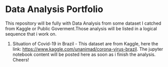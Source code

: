 # Data Analysis Portfolio
This repository will be fully with Data Analysis from some dataset I catched from Kaggle or Public Goverment.Those analysis will be listed in a logical sequence that i work on.

1. Situation of Covid-19 in Brazil - This dataset are from Kaggle, here the link: https://www.kaggle.com/unanimad/corona-virus-brazil. The jupyter notebook content will be posted here as soon as i finish the analysis. Cheers!

